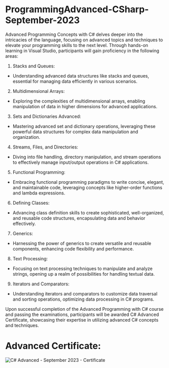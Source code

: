 # ProgrammingAdvanced-CSharp-September-2023

Advanced Programming Concepts with C# delves deeper into the intricacies of the language, focusing on advanced topics and techniques to elevate your programming skills to the next level. Through hands-on learning in Visual Studio, participants will gain proficiency in the following areas:

1. Stacks and Queues:
  - Understanding advanced data structures like stacks and queues, essential for managing data efficiently in various scenarios.

2. Multidimensional Arrays:
  - Exploring the complexities of multidimensional arrays, enabling manipulation of data in higher dimensions for advanced applications.

3. Sets and Dictionaries Advanced:
  - Mastering advanced set and dictionary operations, leveraging these powerful data structures for complex data manipulation and organization.

4. Streams, Files, and Directories:
  - Diving into file handling, directory manipulation, and stream operations to effectively manage input/output operations in C# applications.

5. Functional Programming:
  - Embracing functional programming paradigms to write concise, elegant, and maintainable code, leveraging concepts like higher-order functions and lambda expressions.

6. Defining Classes:
  - Advancing class definition skills to create sophisticated, well-organized, and reusable code structures, encapsulating data and behavior effectively.

7. Generics:
  - Harnessing the power of generics to create versatile and reusable components, enhancing code flexibility and performance.

8. Text Processing:
  - Focusing on text processing techniques to manipulate and analyze strings, opening up a realm of possibilities for handling textual data.

9. Iterators and Comparators:
  - Understanding iterators and comparators to customize data traversal and sorting operations, optimizing data processing in C# programs.


Upon successful completion of the Advanced Programming with C# course and passing the examinations, participants will be awarded C# Advanced Certificate, showcasing their expertise in utilizing advanced C# concepts and techniques.

# Advanced Certificate:
![C# Advanced - September 2023 - Certificate](https://github.com/nikinenov1601/ProgrammingAdvanced-CSharp-September-2023/assets/120796278/0a23ae33-3876-4911-bea6-03b581dc2915)

